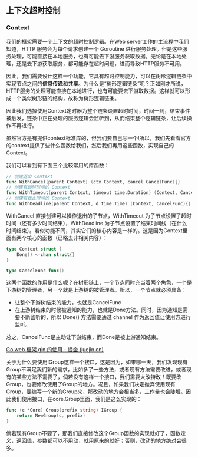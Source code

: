 ## 上下文超时控制

### Context

我们的框架需要一个上下文的超时控制逻辑。在Web server工作的主流程中我们知道，HTTP 服务会为每个请求创建一个 Goroutine 进行服务处理。但是这些服务处理，可能直接在本地服务，也有可能去下游服务获取数据。无论是在本地处理，还是去下游获取服务，都可能存在超时问题，进而导致HTTP服务不可用。

因此，我们需要设计这样一个功能，它具有超时控制能力，可以在树形逻辑链条中实现节点之间的**信息传递**和**共享**。为什么是“树形逻辑链条”呢？正如刚才所说，HTTP服务的处理可能直接在本地进行，也有可能要去下游取数据。这样就可以形成一个类似树形链的结构，故称为树形逻辑链条。

因此我们选择使用Context定时器为整个链条设置超时时间，时间一到，结束事件被触发，链条中正在处理的服务逻辑会监听到，从而结束整个逻辑链条，让后续操作不再进行。

虽然官方是有提供context标准库的，但我们要自己写一个!所以，我们先看看官方的context提供了些什么函数给我们，然后我们再用这些函数，实现自己的Context。

我们可以看到有下面三个比较常用的库函数：

```go
// 创建退出 Context
func WithCancel(parent Context) (ctx Context, cancel CancelFunc){}
// 创建有超时时间的 Context
func WithTimeout(parent Context, timeout time.Duration) (Context, CancelFunc){}
// 创建有截止时间的 Context
func WithDeadline(parent Context, d time.Time) (Context, CancelFunc){}
```

WithCancel 直接创建可以操作退出的子节点，WithTimeout 为子节点设置了超时时间（还有多少时间结束），WithDeadline 为子节点设置了结束时间线（在什么时间结束）。看似功能不同，其实它们的核心内容是一样的。这是因为Context里面有两个核心的函数（已略去非相关内容）：

```go
type Context struct {
    Done() <-chan struct{}
}

type CancelFunc func()
```

这两个函数的作用是什么呢？在树形链上，一个节点同时充当着两个角色，一个是下游树的管理者，另一个就是上游树的被管理者。所以，一个节点就必须具备：

- 让整个下游树结束的能力，也就是CancelFunc
- 在上游树结束的时候被通知的能力，也就是Done方法。同时，因为通知是需要不断监听的，所以 Done() 方法需要通过 channel 作为返回值让使用方进行监听。

总之，CancelFunc是主动让下游结束，而Done是被上游通知结束。

[Go web 框架 gin 的使用 - 掘金 (juejin.cn)](https://juejin.cn/post/6957982755527344158)

关于为什么要使用IGroup这样一个接口，这是因为，如果哪一天，我们发现现有Group不满足我们新的需求，比如多了一些方法，或者现有方法需要改进，或者现有的某些方法不需要了，倘若没有这样一个接口，我们需要大改特改！既要改Group，也要修改使用了Group的地方。况且，如果我们决定抛弃使用现有Group，要编写一个新的Group来，那改动的地方会相当多，工作量也会陡增。因此我们使用接口，在core.Group里面，我们是这么实现的：

```go
func (c *Core) Group(prefix string) IGroup {
    return NewGroup(c, prefix)
}
```

倘若现有Group不要了，那我们直接修改这个Group函数的实现就好了，函数定义，返回值，参数都可以不用动，就用原来的就好；否则，改动的地方绝对会很多。